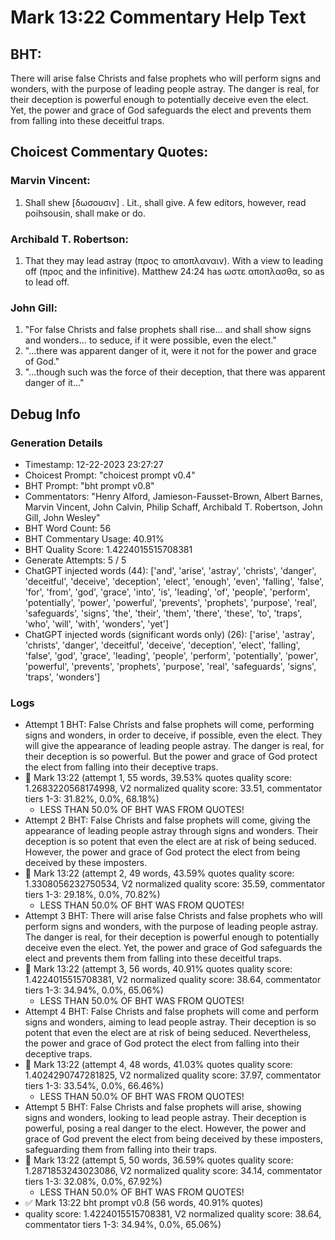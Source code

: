 # Mark 13:22 Commentary Help Text

## BHT:
There will arise false Christs and false prophets who will perform signs and wonders, with the purpose of leading people astray. The danger is real, for their deception is powerful enough to potentially deceive even the elect. Yet, the power and grace of God safeguards the elect and prevents them from falling into these deceitful traps.

## Choicest Commentary Quotes:
### Marvin Vincent:
1. Shall shew [δωσουσιν] . Lit., shall give. A few editors, however, read poihsousin, shall make or do.


### Archibald T. Robertson:
1.  That they may lead astray (προς το αποπλαναιν). With a view to leading off (προς and the infinitive). Matthew 24:24 has ωστε αποπλασθα, so as to lead off. 


### John Gill:
1. "For false Christs and false prophets shall rise... and shall show signs and wonders... to seduce, if it were possible, even the elect." 
2. "...there was apparent danger of it, were it not for the power and grace of God."
3. "...though such was the force of their deception, that there was apparent danger of it..."


## Debug Info
### Generation Details
- Timestamp: 12-22-2023 23:27:27
- Choicest Prompt: "choicest prompt v0.4"
- BHT Prompt: "bht prompt v0.8"
- Commentators: "Henry Alford, Jamieson-Fausset-Brown, Albert Barnes, Marvin Vincent, John Calvin, Philip Schaff, Archibald T. Robertson, John Gill, John Wesley"
- BHT Word Count: 56
- BHT Commentary Usage: 40.91%
- BHT Quality Score: 1.4224015515708381
- Generate Attempts: 5 / 5
- ChatGPT injected words (44):
	['and', 'arise', 'astray', 'christs', 'danger', 'deceitful', 'deceive', 'deception', 'elect', 'enough', 'even', 'falling', 'false', 'for', 'from', 'god', 'grace', 'into', 'is', 'leading', 'of', 'people', 'perform', 'potentially', 'power', 'powerful', 'prevents', 'prophets', 'purpose', 'real', 'safeguards', 'signs', 'the', 'their', 'them', 'there', 'these', 'to', 'traps', 'who', 'will', 'with', 'wonders', 'yet']
- ChatGPT injected words (significant words only) (26):
	['arise', 'astray', 'christs', 'danger', 'deceitful', 'deceive', 'deception', 'elect', 'falling', 'false', 'god', 'grace', 'leading', 'people', 'perform', 'potentially', 'power', 'powerful', 'prevents', 'prophets', 'purpose', 'real', 'safeguards', 'signs', 'traps', 'wonders']

### Logs
- Attempt 1 BHT: False Christs and false prophets will come, performing signs and wonders, in order to deceive, if possible, even the elect. They will give the appearance of leading people astray. The danger is real, for their deception is so powerful. But the power and grace of God protect the elect from falling into their deceptive traps.
- 🔄 Mark 13:22 (attempt 1, 55 words, 39.53% quotes quality score: 1.2683220568174998, V2 normalized quality score: 33.51, commentator tiers 1-3: 31.82%, 0.0%, 68.18%) 
	- LESS THAN 50.0% OF BHT WAS FROM QUOTES!
- Attempt 2 BHT: False Christs and false prophets will come, giving the appearance of leading people astray through signs and wonders. Their deception is so potent that even the elect are at risk of being seduced. However, the power and grace of God protect the elect from being deceived by these imposters.
- 🔄 Mark 13:22 (attempt 2, 49 words, 43.59% quotes quality score: 1.3308056232750534, V2 normalized quality score: 35.59, commentator tiers 1-3: 29.18%, 0.0%, 70.82%) 
	- LESS THAN 50.0% OF BHT WAS FROM QUOTES!
- Attempt 3 BHT: There will arise false Christs and false prophets who will perform signs and wonders, with the purpose of leading people astray. The danger is real, for their deception is powerful enough to potentially deceive even the elect. Yet, the power and grace of God safeguards the elect and prevents them from falling into these deceitful traps.
- 🔄 Mark 13:22 (attempt 3, 56 words, 40.91% quotes quality score: 1.4224015515708381, V2 normalized quality score: 38.64, commentator tiers 1-3: 34.94%, 0.0%, 65.06%) 
	- LESS THAN 50.0% OF BHT WAS FROM QUOTES!
- Attempt 4 BHT: False Christs and false prophets will come and perform signs and wonders, aiming to lead people astray. Their deception is so potent that even the elect are at risk of being seduced. Nevertheless, the power and grace of God protect the elect from falling into their deceptive traps.
- 🔄 Mark 13:22 (attempt 4, 48 words, 41.03% quotes quality score: 1.4024290747281825, V2 normalized quality score: 37.97, commentator tiers 1-3: 33.54%, 0.0%, 66.46%) 
	- LESS THAN 50.0% OF BHT WAS FROM QUOTES!
- Attempt 5 BHT: False Christs and false prophets will arise, showing signs and wonders, looking to lead people astray. Their deception is powerful, posing a real danger to the elect. However, the power and grace of God prevent the elect from being deceived by these imposters, safeguarding them from falling into their traps.
- 🔄 Mark 13:22 (attempt 5, 50 words, 36.59% quotes quality score: 1.2871853243023086, V2 normalized quality score: 34.14, commentator tiers 1-3: 32.08%, 0.0%, 67.92%) 
	- LESS THAN 50.0% OF BHT WAS FROM QUOTES!
- ✅ Mark 13:22 bht prompt v0.8 (56 words, 40.91% quotes)
- quality score: 1.4224015515708381, V2 normalized quality score: 38.64, commentator tiers 1-3: 34.94%, 0.0%, 65.06%)